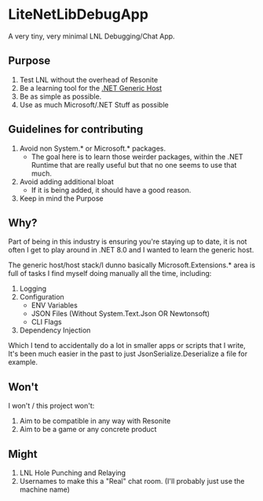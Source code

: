 # LiteNetLibDebugApp

A very tiny, very minimal LNL Debugging/Chat App. 

## Purpose
1. Test LNL without the overhead of Resonite
2. Be a learning tool for the [.NET Generic Host](https://learn.microsoft.com/en-us/dotnet/core/extensions/generic-host?tabs=appbuilder)
3. Be as simple as possible.
4. Use as much Microsoft/.NET Stuff as possible

## Guidelines for contributing
1. Avoid non System.* or Microsoft.* packages.
    - The goal here is to learn those weirder packages, within the .NET Runtime that are really useful but that no one seems to use that much.
1. Avoid adding additional bloat
    - If it is being added, it should have a good reason.
1. Keep in mind the Purpose


## Why?
Part of being in this industry is ensuring you're staying up to date, it is not often I get to play around in .NET 8.0 and I wanted to learn the generic host.

The generic host/host stack/I dunno basically Microsoft.Extensions.* area is full of tasks I find myself doing manually all the time, including:
1. Logging
1. Configuration
    - ENV Variables
    - JSON Files (Without System.Text.Json OR Newtonsoft)
    - CLI Flags
1. Dependency Injection

Which I tend to accidentally do a lot in smaller apps or scripts that I write, It's been much easier in the past to just JsonSerialize.Deserialize a file for example.


## Won't
I won't / this project won't:
1. Aim to be compatible in any way with Resonite
1. Aim to be a game or any concrete product

## Might
1. LNL Hole Punching and Relaying
1. Usernames to make this a "Real" chat room. (I'll probably just use the machine name)